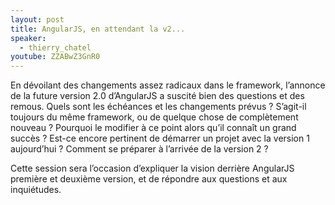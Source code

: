 ```yaml
---
layout: post
title: AngularJS, en attendant la v2...
speaker:
  - thierry_chatel
youtube: ZZABwZ3GnR0
---
```

En dévoilant des changements assez radicaux dans le framework, l’annonce de la future version 2.0 d’AngularJS a suscité bien des questions et des remous.
Quels sont les échéances et les changements prévus ? S’agit-il toujours du même framework, ou de quelque chose de complètement nouveau ? Pourquoi le modifier à ce point alors  qu’il connaît un grand succès ? Est-ce encore pertinent de démarrer un projet avec la version 1 aujourd’hui ? Comment se préparer à l’arrivée de la version 2 ?

Cette session sera l’occasion d’expliquer la vision derrière AngularJS première et deuxième version, et de répondre aux questions et aux inquiétudes.
